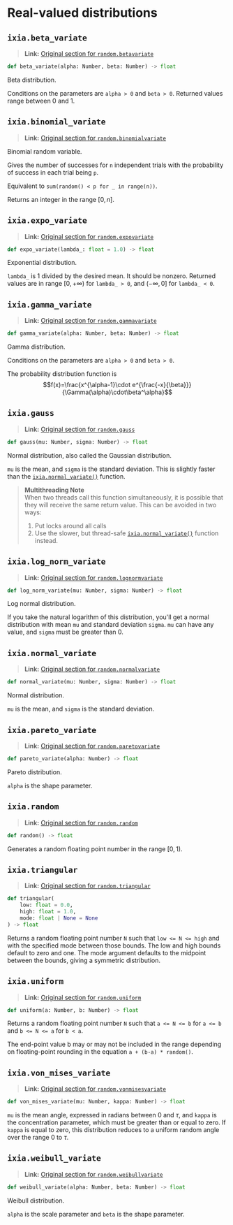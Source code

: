 # Real-valued distributions

## `ixia.beta_variate`

> **Link:** [Original section for `random.betavariate`](https://docs.python.org/3/library/random.html#random.betavariate)

```py
def beta_variate(alpha: Number, beta: Number) -> float
```

Beta distribution.

Conditions on the parameters are `alpha > 0` and `beta > 0`.
Returned values range between $0$ and $1$.

## `ixia.binomial_variate`

> **Link:** [Original section for `random.binomialvariate`](https://docs.python.org/3.12/library/random.html#random.binomialvariate)

Binomial random variable.

Gives the number of successes for `n` independent trials
with the probability of success in each trial being `p`.

Equivalent to `sum(random() < p for _ in range(n))`.

Returns an integer in the range $[0, n]$.


## `ixia.expo_variate`

> **Link:** [Original section for `random.expovariate`](https://docs.python.org/3/library/random.html#random.expovariate)

```py
def expo_variate(lambda_: float = 1.0) -> float
```

Exponential distribution.

`lambda_` is $1$ divided by the desired mean. It should be nonzero.
Returned values are in range $[0, +\infty)$ for `lambda_ > 0`,
and $(-\infty, 0]$ for `lambda_ < 0`.


## `ixia.gamma_variate`

> **Link:** [Original section for `random.gammavariate`](https://docs.python.org/3/library/random.html#random.gammavariate)

```py
def gamma_variate(alpha: Number, beta: Number) -> float
```

Gamma distribution.

Conditions on the parameters are `alpha > 0` and `beta > 0`.

The probability distribution function is
$$f(x)=\frac{x^{\alpha-1}\cdot e^{\frac{-x}{\beta}}}{\Gamma(\alpha)\cdot\beta^\alpha}$$

## `ixia.gauss`

> **Link:** [Original section for `random.gauss`](https://docs.python.org/3/library/random.html#random.gauss)

```py
def gauss(mu: Number, sigma: Number) -> float
```

Normal distribution, also called the Gaussian distribution.

`mu` is the mean, and `sigma` is the standard deviation. This is slightly
faster than the [`ixia.normal_variate()`](#normal_variate) function.

> **Multithreading Note**  
> When two threads call this function simultaneously, it is possible that they
> will receive the same return value.
> This can be avoided in two ways:
> 1. Put locks around all calls
> 2. Use the slower, but thread-safe [`ixia.normal_variate()`](#normal_variate)
> function instead.


## `ixia.log_norm_variate`

> **Link:** [Original section for `random.lognormvariate`](https://docs.python.org/3/library/random.html#random.lognormvariate)

```py
def log_norm_variate(mu: Number, sigma: Number) -> float
```

Log normal distribution.

If you take the natural logarithm of this distribution, you'll get a normal
distribution with mean `mu` and standard deviation `sigma`. `mu` can have any
value, and `sigma` must be greater than $0$.


## `ixia.normal_variate`

> **Link:** [Original section for `random.normalvariate`](https://docs.python.org/3/library/random.html#random.normalvariate)

```py
def normal_variate(mu: Number, sigma: Number) -> float
```

Normal distribution.

`mu` is the mean, and `sigma` is the standard deviation.


## `ixia.pareto_variate`

> **Link:** [Original section for `random.paretovariate`](https://docs.python.org/3/library/random.html#random.paretovariate)

```py
def pareto_variate(alpha: Number) -> float
```

Pareto distribution.

`alpha` is the shape parameter.


## `ixia.random`

> **Link:** [Original section for `random.random`](https://docs.python.org/3/library/random.html#random.random)

```py
def random() -> float
```

Generates a random floating point number in the range $[0, 1)$.


## `ixia.triangular`

> **Link:** [Original section for `random.triangular`](https://docs.python.org/3/library/random.html#random.triangular)

```py
def triangular(
    low: float = 0.0,
    high: float = 1.0,
    mode: float | None = None
) -> float
```

Returns a random floating point number `N` such that `low <= N <= high` and
with the specified mode between those bounds. The low and high bounds default
to zero and one. The mode argument defaults to the midpoint between the
bounds, giving a symmetric distribution.


## `ixia.uniform`

> **Link:** [Original section for `random.uniform`](https://docs.python.org/3/library/random.html#random.uniform)

```py
def uniform(a: Number, b: Number) -> float
```

Returns a random floating point number `N` such that `a <= N <= b` for `a <= b`
and `b <= N <= a` for `b < a`.

The end-point value b may or may not be included in the range depending on
floating-point rounding in the equation `a + (b-a) * random()`.


## `ixia.von_mises_variate`

> **Link:** [Original section for `random.vonmisesvariate`](https://docs.python.org/3/library/random.html#random.vonmisesvariate)

```py
def von_mises_variate(mu: Number, kappa: Number) -> float
```

`mu` is the mean angle, expressed in radians between $0$
and $\tau$, and `kappa` is the concentration parameter, which must be
greater than or equal to zero. If `kappa` is equal to zero, this distribution
reduces to a uniform random angle over the range $0$ to $\tau$.


## `ixia.weibull_variate`

> **Link:** [Original section for `random.weibullvariate`](https://docs.python.org/3/library/random.html#random.weibullvariate)

```py
def weibull_variate(alpha: Number, beta: Number) -> float
```

Weibull distribution.

`alpha` is the scale parameter and `beta` is the shape parameter.
